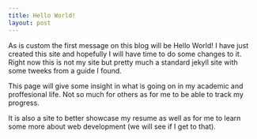 ```yaml
---
title: Hello World!
layout: post
---
```


As is custom the first message on this blog will be Hello World!
I have just created this site and hopefully I will have time to do some changes to it. Right now this is not my site but pretty much a standard jekyll site with some tweeks from a guide I found.

This page will give some insight in what is going on in my academic and proffesional life. Not so much for others as for me to be able to track my progress.

It is also a site to better showcase my resume as well as for me to learn some more about web development (we will see if I get to that).
